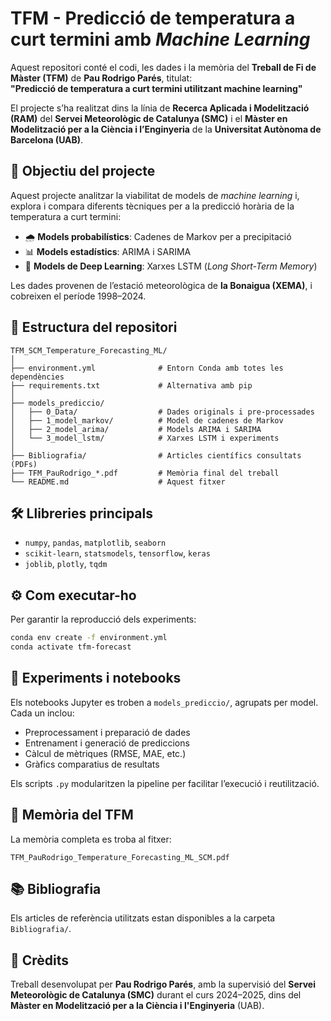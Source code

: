 # TFM - Predicció de temperatura a curt termini amb *Machine Learning*

Aquest repositori conté el codi, les dades i la memòria del **Treball de Fi de Màster (TFM)** de **Pau Rodrigo Parés**, titulat:  
**"Predicció de temperatura a curt termini utilitzant machine learning"**

El projecte s’ha realitzat dins la línia de **Recerca Aplicada i Modelització (RAM)** del **Servei Meteorològic de Catalunya (SMC)** i el **Màster en Modelització per a la Ciència i l’Enginyeria** de la **Universitat Autònoma de Barcelona (UAB)**.

## 🧠 Objectiu del projecte

Aquest projecte analitzar la viabilitat de models de *machine learning* i, explora i compara diferents tècniques per a la predicció horària de la temperatura a curt termini:

- 🌧️ **Models probabilístics**: Cadenes de Markov per a precipitació
- 📊 **Models estadístics**: ARIMA i SARIMA
- 🧠 **Models de Deep Learning**: Xarxes LSTM (*Long Short-Term Memory*)

Les dades provenen de l’estació meteorològica de **la Bonaigua (XEMA)**, i cobreixen el període 1998–2024.

## 📁 Estructura del repositori

```
TFM_SCM_Temperature_Forecasting_ML/
│
├── environment.yml              # Entorn Conda amb totes les dependències
├── requirements.txt             # Alternativa amb pip
│
├── models_prediccio/
│   ├── 0_Data/                  # Dades originals i pre-processades
│   ├── 1_model_markov/          # Model de cadenes de Markov
│   ├── 2_model_arima/           # Models ARIMA i SARIMA
│   └── 3_model_lstm/            # Xarxes LSTM i experiments
│
├── Bibliografia/                # Articles científics consultats (PDFs)
├── TFM_PauRodrigo_*.pdf         # Memòria final del treball
└── README.md                    # Aquest fitxer
```

## 🛠️ Llibreries principals

- `numpy`, `pandas`, `matplotlib`, `seaborn`
- `scikit-learn`, `statsmodels`, `tensorflow`, `keras`
- `joblib`, `plotly`, `tqdm`

## ⚙️ Com executar-ho

Per garantir la reproducció dels experiments:

```bash
conda env create -f environment.yml
conda activate tfm-forecast
```

## 🚀 Experiments i notebooks

Els notebooks Jupyter es troben a `models_prediccio/`, agrupats per model. Cada un inclou:

- Preprocessament i preparació de dades
- Entrenament i generació de prediccions
- Càlcul de mètriques (RMSE, MAE, etc.)
- Gràfics comparatius de resultats

Els scripts `.py` modularitzen la pipeline per facilitar l’execució i reutilització.

## 📄 Memòria del TFM

La memòria completa es troba al fitxer:

```
TFM_PauRodrigo_Temperature_Forecasting_ML_SCM.pdf
```

## 📚 Bibliografia

Els articles de referència utilitzats estan disponibles a la carpeta `Bibliografia/`.

## 📜 Crèdits

Treball desenvolupat per **Pau Rodrigo Parés**, amb la supervisió del **Servei Meteorològic de Catalunya (SMC)** durant el curs 2024–2025, dins del **Màster en Modelització per a la Ciència i l'Enginyeria** (UAB).

